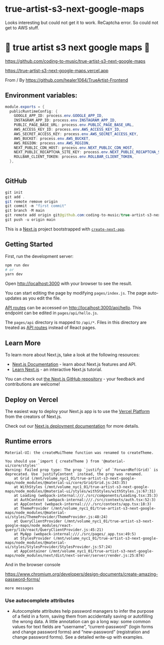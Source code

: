 # true-artist-s3-next-google-maps

Looks interesting but could not get it to work. ReCaptcha error. So could not get to AWS stuff.

# 🚀 true artist s3 next google maps 🚀

https://github.com/coding-to-music/true-artist-s3-next-google-maps

https://true-artist-s3-next-google-maps.vercel.app

From / By https://github.com/healer1064/TrueArtist-Frontend

## Environment variables:

```java
module.exports = {
  publicRuntimeConfig: {
    GOOGLE_APP_ID: process.env.GOOGLE_APP_ID,
    INSTAGRAM_APP_ID: process.env.INSTAGRAM_APP_ID,
    PUBLIC_PAGE_BASE_URL: process.env.PUBLIC_PAGE_BASE_URL,
    AWS_ACCESS_KEY_ID: process.env.AWS_ACCESS_KEY_ID,
    AWS_SECRET_ACCESS_KEY: process.env.AWS_SECRET_ACCESS_KEY,
    AWS_BUCKET: process.env.AWS_BUCKET,
    AWS_REGION: process.env.AWS_REGION,
    NEXT_PUBLIC_CDN_HOST: process.env.NEXT_PUBLIC_CDN_HOST,
    NEXT_PUBLIC_RECAPTCHA_SITE_KEY: process.env.NEXT_PUBLIC_RECAPTCHA_SITE_KEY,
    ROLLBAR_CLIENT_TOKEN: process.env.ROLLBAR_CLIENT_TOKEN,
  },
  
```

## GitHub

```java
git init
git add .
git remote remove origin
git commit -m "first commit"
git branch -M main
git remote add origin git@github.com:coding-to-music/true-artist-s3-next-google-maps.git
git push -u origin main
```

This is a [Next.js](https://nextjs.org/) project bootstrapped with [`create-next-app`](https://github.com/vercel/next.js/tree/canary/packages/create-next-app).

## Getting Started

First, run the development server:

```bash
npm run dev
# or
yarn dev
```

Open [http://localhost:3000](http://localhost:3000) with your browser to see the result.

You can start editing the page by modifying `pages/index.js`. The page auto-updates as you edit the file.

[API routes](https://nextjs.org/docs/api-routes/introduction) can be accessed on [http://localhost:3000/api/hello](http://localhost:3000/api/hello). This endpoint can be edited in `pages/api/hello.js`.

The `pages/api` directory is mapped to `/api/*`. Files in this directory are treated as [API routes](https://nextjs.org/docs/api-routes/introduction) instead of React pages.

## Learn More

To learn more about Next.js, take a look at the following resources:

- [Next.js Documentation](https://nextjs.org/docs) - learn about Next.js features and API.
- [Learn Next.js](https://nextjs.org/learn) - an interactive Next.js tutorial.

You can check out [the Next.js GitHub repository](https://github.com/vercel/next.js/) - your feedback and contributions are welcome!

## Deploy on Vercel

The easiest way to deploy your Next.js app is to use the [Vercel Platform](https://vercel.com/import?utm_medium=default-template&filter=next.js&utm_source=create-next-app&utm_campaign=create-next-app-readme) from the creators of Next.js.

Check out our [Next.js deployment documentation](https://nextjs.org/docs/deployment) for more details.

## Runtime errors

```
Material-UI: the createMuiTheme function was renamed to createTheme.

You should use `import { createTheme } from '@material-ui/core/styles'`
Warning: Failed prop type: The prop `justify` of `ForwardRef(Grid)` is deprecated. Use `justifyContent` instead, the prop was renamed.
    at Grid (/mnt/volume_nyc1_01/true-artist-s3-next-google-maps/node_modules/@material-ui/core/Grid/Grid.js:243:35)
    at WithStyles (/mnt/volume_nyc1_01/true-artist-s3-next-google-maps/node_modules/@material-ui/styles/withStyles/withStyles.js:67:31)
    at Loading (webpack-internal:///./src/components/Loading.tsx:35:3)
    at AuthContext (webpack-internal:///./src/contexts/auth.tsx:52:3)
    at AppContext (webpack-internal:///./src/contexts/app.tsx:18:3)
    at ThemeProvider (/mnt/volume_nyc1_01/true-artist-s3-next-google-maps/node_modules/@material-ui/styles/ThemeProvider/ThemeProvider.js:48:24)
    at QueryClientProvider (/mnt/volume_nyc1_01/true-artist-s3-next-google-maps/node_modules/react-query/lib/react/QueryClientProvider.js:45:21)
    at MyApp (webpack-internal:///./src/pages/_app.tsx:49:5)
    at StylesProvider (/mnt/volume_nyc1_01/true-artist-s3-next-google-maps/node_modules/@material-ui/styles/StylesProvider/StylesProvider.js:57:24)
    at AppContainer (/mnt/volume_nyc1_01/true-artist-s3-next-google-maps/node_modules/next/dist/next-server/server/render.js:25:874)

```

And in the browser console

https://www.chromium.org/developers/design-documents/create-amazing-password-forms/

```
more messages
```

### Use autocomplete attributes

- Autocomplete attributes help password managers to infer the purpose of a field in a form, saving them from accidentally saving or autofilling the wrong data. A little annotation can go a long way: some common values for text fields are “username”, “current-password” (login forms and change password forms) and “new-password” (registration and change password forms). See a detailed write-up with examples.
